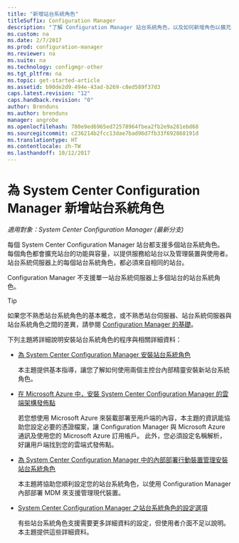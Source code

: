 ```yaml
---
title: "新增站台系統角色"
titleSuffix: Configuration Manager
description: "了解 Configuration Manager 站台系統角色，以及如何新增角色以擴充站台的功能和容量。"
ms.custom: na
ms.date: 2/7/2017
ms.prod: configuration-manager
ms.reviewer: na
ms.suite: na
ms.technology: configmgr-other
ms.tgt_pltfrm: na
ms.topic: get-started-article
ms.assetid: b90de2d9-494e-43ad-b269-c8ed589f37d3
caps.latest.revision: "12"
caps.handback.revision: "0"
author: Brenduns
ms.author: brenduns
manager: angrobe
ms.openlocfilehash: 780e9ed6965ed72578964fbea2fb2e9a281ebd68
ms.sourcegitcommit: c236214b2fcc13dae7bad96d7fb33f692868191d
ms.translationtype: HT
ms.contentlocale: zh-TW
ms.lasthandoff: 10/12/2017
---
```

# <a name="add-site-system-roles-for-system-center-configuration-manager"></a>為 System Center Configuration Manager 新增站台系統角色

*適用對象：System Center Configuration Manager (最新分支)*

每個 System Center Configuration Manager 站台都支援多個站台系統角色。 每個角色都會擴充站台的功能與容量，以提供服務給站台以及管理裝置與使用者。 站台系統伺服器上的每個站台系統角色，都必須來自相同的站台。   

Configuration Manager 不支援單一站台系統伺服器上多個站台的站台系統角色。  

> [!TIP]  
>  如果您不熟悉站台系統角色的基本概念，或不熟悉站台伺服器、站台系統伺服器與站台系統角色之間的差異，請參閱 [Configuration Manager 的基礎](../../../../core/understand/fundamentals.md)。  

 下列主題將詳細說明安裝站台系統角色的程序與相關詳細資料：  

-   [為 System Center Configuration Manager 安裝站台系統角色](../../../../core/servers/deploy/configure/install-site-system-roles.md)  

     本主題提供基本指導，讓您了解如何使用兩個主控台內部精靈安裝新站台系統角色。  

-   [在 Microsoft Azure 中，安裝 System Center Configuration Manager 的雲端架構發佈點](../../../../core/servers/deploy/configure/install-cloud-based-distribution-points-in-microsoft-azure.md)  

    若您想使用 Microsoft Azure 來裝載部署至用戶端的內容，本主題的資訊能協助您設定必要的憑證檔案，讓 Configuration Manager 與 Microsoft Azure 通訊及使用您的 Microsoft Azure 訂用帳戶。 此外，您必須設定名稱解析，好讓用戶端找到您的雲端式發佈點。  

-   [為 System Center Configuration Manager 中的內部部署行動裝置管理安裝站台系統角色](../../../../mdm/get-started/install-site-system-roles-for-on-premises-mdm.md)  

     本主題將協助您順利設定您的站台系統角色，以使用 Configuration Manager 內部部署 MDM 來支援管理現代裝置。  

-   [System Center Configuration Manager 之站台系統角色的設定選項](../../../../core/servers/deploy/configure/configuration-options-for-site-system-roles.md)  

     有些站台系統角色支援需要更多詳細資料的設定，但使用者介面不足以說明。 本主題提供這些詳細資料。  
